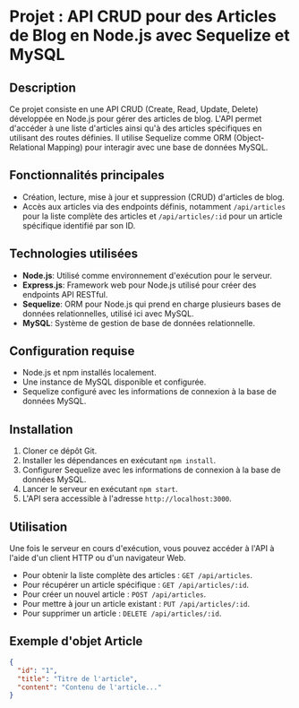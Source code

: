 # Projet : API CRUD pour des Articles de Blog en Node.js avec Sequelize et MySQL

## Description
Ce projet consiste en une API CRUD (Create, Read, Update, Delete) développée en Node.js pour gérer des articles de blog. L'API permet d'accéder à une liste d'articles ainsi qu'à des articles spécifiques en utilisant des routes définies. Il utilise Sequelize comme ORM (Object-Relational Mapping) pour interagir avec une base de données MySQL.

## Fonctionnalités principales
- Création, lecture, mise à jour et suppression (CRUD) d'articles de blog.
- Accès aux articles via des endpoints définis, notamment `/api/articles` pour la liste complète des articles et `/api/articles/:id` pour un article spécifique identifié par son ID.

## Technologies utilisées
- **Node.js**: Utilisé comme environnement d'exécution pour le serveur.
- **Express.js**: Framework web pour Node.js utilisé pour créer des endpoints API RESTful.
- **Sequelize**: ORM pour Node.js qui prend en charge plusieurs bases de données relationnelles, utilisé ici avec MySQL.
- **MySQL**: Système de gestion de base de données relationnelle.

## Configuration requise
- Node.js et npm installés localement.
- Une instance de MySQL disponible et configurée.
- Sequelize configuré avec les informations de connexion à la base de données MySQL.

## Installation
1. Cloner ce dépôt Git.
2. Installer les dépendances en exécutant `npm install`.
3. Configurer Sequelize avec les informations de connexion à la base de données MySQL.
4. Lancer le serveur en exécutant `npm start`.
5. L'API sera accessible à l'adresse `http://localhost:3000`.

## Utilisation
Une fois le serveur en cours d'exécution, vous pouvez accéder à l'API à l'aide d'un client HTTP ou d'un navigateur Web.
- Pour obtenir la liste complète des articles : `GET /api/articles`.
- Pour récupérer un article spécifique : `GET /api/articles/:id`.
- Pour créer un nouvel article : `POST /api/articles`.
- Pour mettre à jour un article existant : `PUT /api/articles/:id`.
- Pour supprimer un article : `DELETE /api/articles/:id`.

## Exemple d'objet Article
```json
{
  "id": "1",
  "title": "Titre de l'article",
  "content": "Contenu de l'article..."
}
